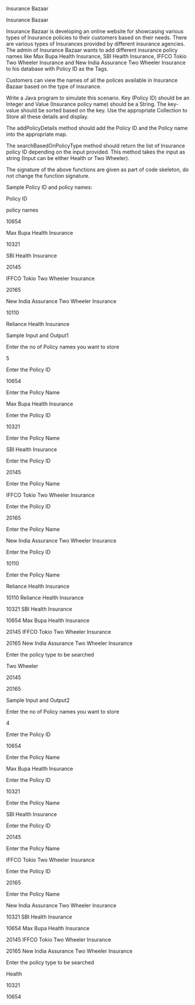 Insurance Bazaar

Insurance Bazaar

Insurance Bazaar is developing an online website for showcasing various types of Insurance policies to their customers based on their needs. There are various types of Insurances provided by different insurance agencies. The admin of Insurance Bazaar wants to add different insurance policy names like Max Bupa Health Insurance, SBI Health Insurance, IFFCO Tokio Two Wheeler Insurance and New India Assurance Two Wheeler Insurance to his database with Policy ID as the Tags.


Customers can view the names of all the polices available in Insurance Bazaar based on the type of insurance.


Write a Java program to simulate this scenario. Key (Policy ID) should be an Integer and Value (Insurance policy name) should be a String. The key-value should be sorted based on the key. Use the appropriate Collection to Store all these details and display.


The addPolicyDetails method should add the Policy ID and the Policy name into the appropriate map.

The searchBasedOnPolicyType method should return the list of Insurance policy ID depending on the input provided. This method takes the input as string (Input can be either Health or Two Wheeler).

The signature of the above functions are given as part of code skeleton, do not change the function signature.

Sample Policy ID and policy names:

Policy ID

policy names

10654

Max Bupa Health Insurance

10321

SBI Health Insurance

20145

IFFCO Tokio Two Wheeler Insurance

20165

New India Assurance Two Wheeler Insurance

10110

Reliance Health Insurance



Sample Input and Output1

Enter the no of Policy names you want to store

5

Enter the Policy ID

10654

Enter the Policy Name

Max Bupa Health Insurance

Enter the Policy ID

10321

Enter the Policy Name

SBI Health Insurance

Enter the Policy ID

20145

Enter the Policy Name

IFFCO Tokio Two Wheeler Insurance

Enter the Policy ID

20165

Enter the Policy Name

New India Assurance Two Wheeler Insurance

Enter the Policy ID

10110

Enter the Policy Name

Reliance Health Insurance

10110 Reliance Health Insurance

10321 SBI Health Insurance

10654 Max Bupa Health Insurance

20145 IFFCO Tokio Two Wheeler Insurance

20165 New India Assurance Two Wheeler Insurance

Enter the policy type to be searched

Two Wheeler

20145

20165


Sample Input and Output2

Enter the no of Policy names you want to store

4

Enter the Policy ID

10654

Enter the Policy Name

Max Bupa Health Insurance

Enter the Policy ID

10321

Enter the Policy Name

SBI Health Insurance

Enter the Policy ID

20145

Enter the Policy Name

IFFCO Tokio Two Wheeler Insurance

Enter the Policy ID

20165

Enter the Policy Name

New India Assurance Two Wheeler Insurance

10321 SBI Health Insurance

10654 Max Bupa Health Insurance

20145 IFFCO Tokio Two Wheeler Insurance

20165 New India Assurance Two Wheeler Insurance

Enter the policy type to be searched

Health

10321

10654 

